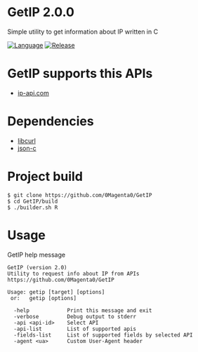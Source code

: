 # GetIP 2.0.0

Simple utility to get information about IP written in C

[![Language](https://img.shields.io/badge/Language-C-blue)](https://en.wikipedia.org/wiki/C%20%28programming%20language%29)
[![Release](https://img.shields.io/badge/Latest%20Release%20Version-1.2.1-green)](https://github.com/0Magenta0/GetIP/releases/tag/1.2.1)

# GetIP supports this APIs
 - [ip-api.com](https://ip-api.com)

# Dependencies
 - [libcurl](https://curl.se/libcurl)
 - [json-c](https://github.com/json-c/json-c)

# Project build

```
$ git clone https://github.com/0Magenta0/GetIP
$ cd GetIP/build
$ ./builder.sh R
```

# Usage

GetIP help message
```
GetIP (version 2.0)
Utility to request info about IP from APIs
https://github.com/0Magenta0/GetIP

Usage: getip [target] [options]
 or:   getip [options]

  -help            Print this message and exit
  -verbose         Debug output to stderr
  -api <api-id>    Select API
  -api-list        List of supported apis
  -fields-list     List of supported fields by selected API
  -agent <ua>      Custom User-Agent header
```
